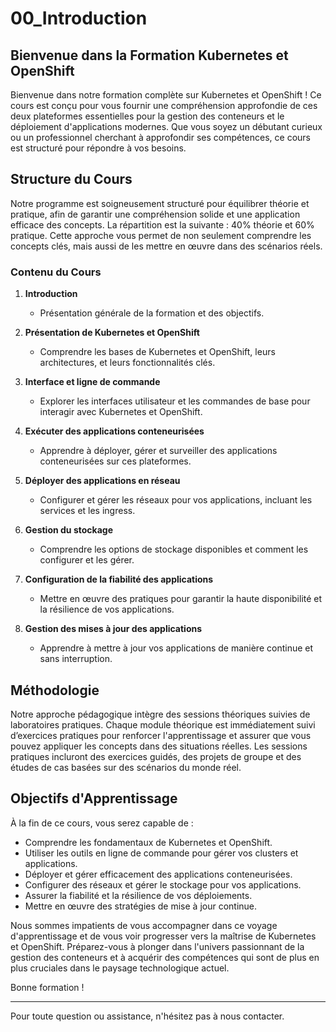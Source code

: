 # 00_Introduction

## Bienvenue dans la Formation Kubernetes et OpenShift

Bienvenue dans notre formation complète sur Kubernetes et OpenShift ! Ce cours est conçu pour vous fournir une compréhension approfondie de ces deux plateformes essentielles pour la gestion des conteneurs et le déploiement d'applications modernes. Que vous soyez un débutant curieux ou un professionnel cherchant à approfondir ses compétences, ce cours est structuré pour répondre à vos besoins.

## Structure du Cours

Notre programme est soigneusement structuré pour équilibrer théorie et pratique, afin de garantir une compréhension solide et une application efficace des concepts. La répartition est la suivante : 40% théorie et 60% pratique. Cette approche vous permet de non seulement comprendre les concepts clés, mais aussi de les mettre en œuvre dans des scénarios réels.

### Contenu du Cours

1. **Introduction**
   - Présentation générale de la formation et des objectifs.

2. **Présentation de Kubernetes et OpenShift**
   - Comprendre les bases de Kubernetes et OpenShift, leurs architectures, et leurs fonctionnalités clés.

3. **Interface et ligne de commande**
   - Explorer les interfaces utilisateur et les commandes de base pour interagir avec Kubernetes et OpenShift.

4. **Exécuter des applications conteneurisées**
   - Apprendre à déployer, gérer et surveiller des applications conteneurisées sur ces plateformes.

5. **Déployer des applications en réseau**
   - Configurer et gérer les réseaux pour vos applications, incluant les services et les ingress.

6. **Gestion du stockage**
   - Comprendre les options de stockage disponibles et comment les configurer et les gérer.

7. **Configuration de la fiabilité des applications**
   - Mettre en œuvre des pratiques pour garantir la haute disponibilité et la résilience de vos applications.

8. **Gestion des mises à jour des applications**
   - Apprendre à mettre à jour vos applications de manière continue et sans interruption.

## Méthodologie

Notre approche pédagogique intègre des sessions théoriques suivies de laboratoires pratiques. Chaque module théorique est immédiatement suivi d’exercices pratiques pour renforcer l'apprentissage et assurer que vous pouvez appliquer les concepts dans des situations réelles. Les sessions pratiques incluront des exercices guidés, des projets de groupe et des études de cas basées sur des scénarios du monde réel.

## Objectifs d'Apprentissage

À la fin de ce cours, vous serez capable de :

- Comprendre les fondamentaux de Kubernetes et OpenShift.
- Utiliser les outils en ligne de commande pour gérer vos clusters et applications.
- Déployer et gérer efficacement des applications conteneurisées.
- Configurer des réseaux et gérer le stockage pour vos applications.
- Assurer la fiabilité et la résilience de vos déploiements.
- Mettre en œuvre des stratégies de mise à jour continue.

Nous sommes impatients de vous accompagner dans ce voyage d'apprentissage et de vous voir progresser vers la maîtrise de Kubernetes et OpenShift. Préparez-vous à plonger dans l'univers passionnant de la gestion des conteneurs et à acquérir des compétences qui sont de plus en plus cruciales dans le paysage technologique actuel.

Bonne formation !

--- 

Pour toute question ou assistance, n'hésitez pas à nous contacter.